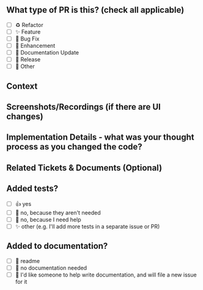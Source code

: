 <!--
  For Work In Progress Pull Requests, please use the Draft PR feature,
  see https://github.blog/2019-02-14-introducing-draft-pull-requests/ for further details.
  
  Before submitting a Pull Request, please ensure you've done the following:
  - 📖 Read the Contributing Guide: https://github.com/codebuddies/frontend/blob/main/CONTRIBUTING.md.
  - 📖 Read the Open Sauced Code of Conduct: https://github.com/codebuddies/frontend/blob/main/CODE_OF_CONDUCT.MD.
  - 👷‍♀️ Aim to create small PRs by splitting up feature work, and potentially multiple issues. 
  - ✅ Provide tests for your changes if relevant.
  - 📝 Use descriptive commit messages.
  - 📗 Update any related documentation and include any relevant screenshots.
  Note: h/t to https://github.com/open-sauced/open-sauced/blob/main/.github/PULL_REQUEST_TEMPLATE.md for this pull request template model. 
-->

## What type of PR is this? (check all applicable)

- [ ] ♻️ Refactor
- [ ] ✨ Feature
- [ ] 🐛 Bug Fix
- [ ] 🎨 Enhancement
- [ ] 📝 Documentation Update
- [ ] 🔖 Release
- [ ] 🚩 Other

## Context


## Screenshots/Recordings (if there are UI changes)


## Implementation Details - what was your thought process as you changed the code?



## Related Tickets & Documents (Optional)



## Added tests?

- [ ] 👍 yes
- [ ] 🙅 no, because they aren't needed
- [ ] 🙋 no, because I need help
- [ ] ✨ other (e.g. I'll add more tests in a separate issue or PR)

## Added to documentation?

- [ ] 📜 readme
- [ ] 🙅 no documentation needed
- [ ] 🙋 I'd like someone to help write documentation, and will file a new issue for it
